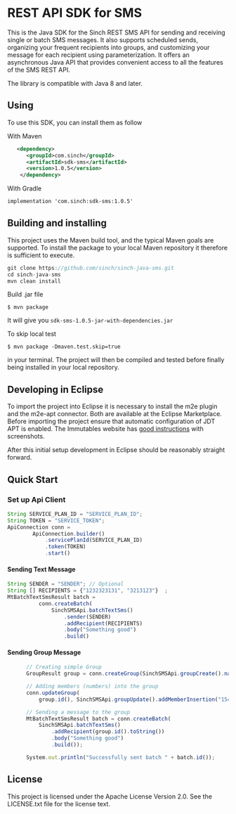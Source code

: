 # REST API SDK for SMS

This is the Java SDK for the Sinch REST SMS API for sending and receiving single or batch SMS messages. It also
supports scheduled sends, organizing your frequent recipients into
groups, and customizing your message for each recipient using
parameterization. It offers an asynchronous Java API that provides
convenient access to all the features of the SMS REST API.

The library is compatible with Java 8 and later.

## Using

To use this SDK, you can install them as follow

With Maven
```xml
   <dependency>
      <groupId>com.sinch</groupId>
      <artifactId>sdk-sms</artifactId>
      <version>1.0.5</version>
    </dependency>
```

With Gradle 
```xml
implementation 'com.sinch:sdk-sms:1.0.5'
```

## Building and installing

This project uses the Maven build tool, and the typical Maven goals are
supported. To install the package to your local Maven repository it
therefore is sufficient to execute.

```javascript
git clone https://github.com/sinch/sinch-java-sms.git
cd sinch-java-sms    
mvn clean install
```

Build .jar file 

    $ mvn package

It will give you `sdk-sms-1.0.5-jar-with-dependencies.jar`

To skip local test 
    
    $ mvn package -Dmaven.test.skip=true

in your terminal. The project will then be compiled and tested before
finally being installed in your local repository.

## Developing in Eclipse

To import the project into Eclipse it is necessary to install the m2e
plugin and the m2e-apt connector. Both are available at the Eclipse
Marketplace. Before importing the project ensure that automatic
configuration of JDT APT is enabled. The Immutables website has
[good instructions](https://immutables.github.io/apt.html#eclipse)
with screenshots.

After this initial setup development in Eclipse should be reasonably
straight forward.

## Quick Start

### Set up Api Client
```javascript
String SERVICE_PLAN_ID = "SERVICE_PLAN_ID";
String TOKEN = "SERVICE_TOKEN";
ApiConnection conn =
        ApiConnection.builder()
            .servicePlanId(SERVICE_PLAN_ID)
            .token(TOKEN)
            .start()
```

#### Sending Text Message
```javascript
String SENDER = "SENDER"; // Optional
String [] RECIPIENTS = {"1232323131", "3213123"}  ;
MtBatchTextSmsResult batch =
          conn.createBatch(
              SinchSMSApi.batchTextSms()
                  .sender(SENDER)
                  .addRecipient(RECIPIENTS)
                  .body("Something good")
                  .build()
```
#### Sending Group Message
```javascript
      // Creating simple Group
      GroupResult group = conn.createGroup(SinchSMSApi.groupCreate().name("Subscriber").build());

      // Adding members (numbers) into the group
      conn.updateGroup(
          group.id(), SinchSMSApi.groupUpdate().addMemberInsertion("15418888", "323232").build());

      // Sending a message to the group
      MtBatchTextSmsResult batch = conn.createBatch(
          SinchSMSApi.batchTextSms()
              .addRecipient(group.id().toString())
              .body("Something good")
              .build());

      System.out.println("Successfully sent batch " + batch.id());
```

## License

This project is licensed under the Apache License Version 2.0. See the
LICENSE.txt file for the license text.
